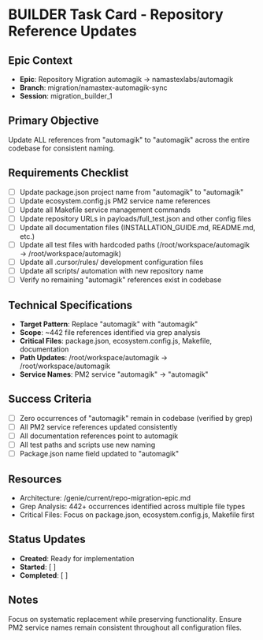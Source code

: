 # BUILDER Task Card - Repository Reference Updates

## Epic Context
- **Epic**: Repository Migration automagik → namastexlabs/automagik
- **Branch**: migration/namastex-automagik-sync
- **Session**: migration_builder_1

## Primary Objective
Update ALL references from "automagik" to "automagik" across the entire codebase for consistent naming.

## Requirements Checklist
- [ ] Update package.json project name from "automagik" to "automagik"
- [ ] Update ecosystem.config.js PM2 service name references
- [ ] Update all Makefile service management commands
- [ ] Update repository URLs in payloads/full_test.json and other config files
- [ ] Update all documentation files (INSTALLATION_GUIDE.md, README.md, etc.)
- [ ] Update all test files with hardcoded paths (/root/workspace/automagik → /root/workspace/automagik)
- [ ] Update all .cursor/rules/ development configuration files
- [ ] Update all scripts/ automation with new repository name
- [ ] Verify no remaining "automagik" references exist in codebase

## Technical Specifications
- **Target Pattern**: Replace "automagik" with "automagik" 
- **Scope**: ~442 file references identified via grep analysis
- **Critical Files**: package.json, ecosystem.config.js, Makefile, documentation
- **Path Updates**: /root/workspace/automagik → /root/workspace/automagik
- **Service Names**: PM2 service "automagik" → "automagik"

## Success Criteria
- [ ] Zero occurrences of "automagik" remain in codebase (verified by grep)
- [ ] All PM2 service references updated consistently
- [ ] All documentation references point to automagik
- [ ] All test paths and scripts use new naming
- [ ] Package.json name field updated to "automagik"

## Resources
- Architecture: /genie/current/repo-migration-epic.md
- Grep Analysis: 442+ occurrences identified across multiple file types
- Critical Files: Focus on package.json, ecosystem.config.js, Makefile first

## Status Updates
- **Created**: Ready for implementation
- **Started**: [ ]
- **Completed**: [ ]

## Notes
<!-- BUILDER updates this section during execution -->
Focus on systematic replacement while preserving functionality. Ensure PM2 service names remain consistent throughout all configuration files.